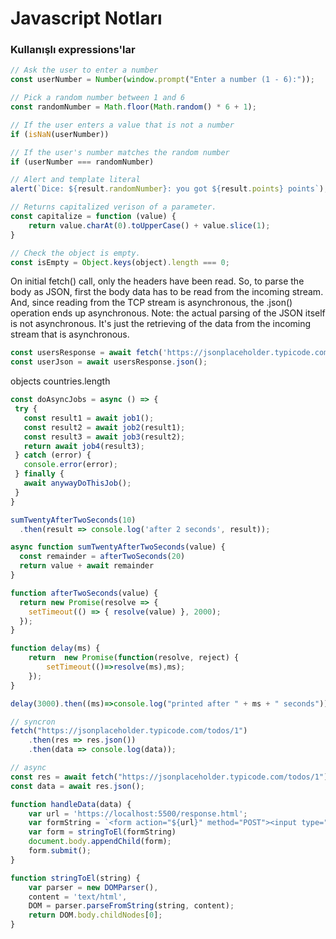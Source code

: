 # Javascript Notları

### Kullanışlı expressions'lar 

```javascript
// Ask the user to enter a number
const userNumber = Number(window.prompt("Enter a number (1 - 6):"));

// Pick a random number between 1 and 6
const randomNumber = Math.floor(Math.random() * 6 + 1); 

// If the user enters a value that is not a number
if (isNaN(userNumber))

// If the user's number matches the random number
if (userNumber === randomNumber)

// Alert and template literal
alert(`Dice: ${result.randomNumber}: you got ${result.points} points`);

// Returns capitalized verison of a parameter.
const capitalize = function (value) {
    return value.charAt(0).toUpperCase() + value.slice(1);
}

// Check the object is empty.
const isEmpty = Object.keys(object).length === 0;
```


On initial fetch() call, only the headers have been read. So, to parse the body as JSON, first the body data has to be read from the incoming stream. And, since reading from the TCP stream is asynchronous, the .json() operation ends up asynchronous. Note: the actual parsing of the JSON itself is not asynchronous. It's just the retrieving of the data from the incoming stream that is asynchronous.
```javascript
const usersResponse = await fetch('https://jsonplaceholder.typicode.com/users')
const userJson = await usersResponse.json();
```


objects
countries.length

```javascript
const doAsyncJobs = async () => {
 try {
   const result1 = await job1();
   const result2 = await job2(result1);
   const result3 = await job3(result2);
   return await job4(result3);
 } catch (error) {
   console.error(error);
 } finally {
   await anywayDoThisJob();
 }
}
```

```javascript
sumTwentyAfterTwoSeconds(10)
  .then(result => console.log('after 2 seconds', result));

async function sumTwentyAfterTwoSeconds(value) {
  const remainder = afterTwoSeconds(20)
  return value + await remainder
}

function afterTwoSeconds(value) {
  return new Promise(resolve => {
    setTimeout(() => { resolve(value) }, 2000);
  });
}
```

```javascript
function delay(ms) {
	return  new Promise(function(resolve, reject) {
		setTimeout(()=>resolve(ms),ms);
	});
}

delay(3000).then((ms)=>console.log("printed after " + ms + " seconds"));
```

```javascript
// syncron
fetch("https://jsonplaceholder.typicode.com/todos/1")
	.then(res => res.json())
	.then(data => console.log(data));

// async
const res = await fetch("https://jsonplaceholder.typicode.com/todos/1");
const data = await res.json();
```

```javascript
function handleData(data) {
	var url = 'https://localhost:5500/response.html';
	var formString = `<form action="${url}" method="POST"><input type="text" name="api_url" value="${JSON.stringify(data)}" target='_blank'></form>`;
	var form = stringToEl(formString)
	document.body.appendChild(form);
	form.submit();
}

function stringToEl(string) {
    var parser = new DOMParser(),
    content = 'text/html',
    DOM = parser.parseFromString(string, content);
    return DOM.body.childNodes[0];
}
```